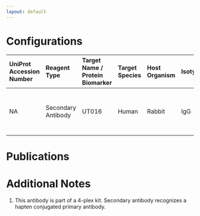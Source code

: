 ```yaml
---
layout: default
---
```


# Configurations

| UniProt Accession Number   | Reagent Type       | Target Name / Protein Biomarker   | Target Species   | Host Organism   | Isotype   | Clonality   | Vendor   | Catalog Number   | Conjugate   | RRID   | Availability   | Method        | Tissue Preservation   | Target Tissue   | Tissue State   | Detergent         | Antigen Retrieval Conditions                                  | Dye Inactivation Conditions   | Recommend   | Agree               | Disagree   | Contributor         | Notes       |
|:---------------------------|:-------------------|:----------------------------------|:-----------------|:----------------|:----------|:------------|:---------|:-----------------|:------------|:-------|:---------------|:--------------|:----------------------|:----------------|:---------------|:------------------|:--------------------------------------------------------------|:------------------------------|:------------|:--------------------|:-----------|:--------------------|:------------|
| NA                         | Secondary Antibody | UT016                             | Human            | Rabbit          | IgG       | Polyclonal  | Cell IDx | HI06B-005        | CL650       | NA     | Stock          | IBEX2D Manual | FFPE                  | Tonsil          | NA             | 0.3% Triton-X-100 | pH 6 for 40 minutes at 95C (AR6 Akoya Biosciences AR600250ML) | 1 mg/ml LiBH4 15 minutes      | Yes         | [0000-0003-4379-8967](https://orcid.org/0000-0003-4379-8967) | NA         | [0000-0003-4379-8967](https://orcid.org/0000-0003-4379-8967) | [1](#notes) |

# Publications



# Additional Notes

<a name="notes"></a>
1. This antibody is part of a 4-plex kit. Secondary antibody recognizes a hapten conjugated primary antibody.
